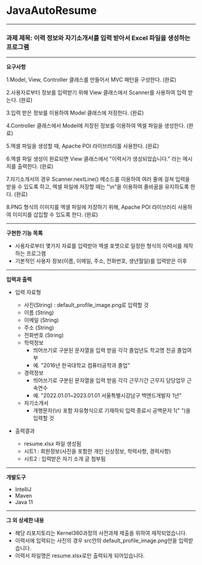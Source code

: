 # JavaAutoResume

---

### 과제 제목: 이력 정보와 자기소개서를 입력 받아서 Excel 파일을 생성하는 프로그램

---

**요구사항**

1.Model, View, Controller 클래스를 만들어서 MVC 패턴을 구성한다. (완료)

2.사용자로부터 정보를 입력받기 위해 View 클래스에서 Scanner를 사용하여 입력 받는다. (완료)

3.입력 받은 정보를 이용하여 Model 클래스에 저장한다. (완료)

4.Controller 클래스에서 Model에 저장된 정보를 이용하여 엑셀 파일을 생성한다. (완료)

5.엑셀 파일을 생성할 때, Apache POI 라이브러리를 사용한다. (완료)

6.엑셀 파일 생성이 완료되면 View 클래스에서 "이력서가 생성되었습니다." 라는 메시지를 출력한다. (완료)

7.자기소개서의 경우 Scanner.nextLine() 메소드를 이용하여 여러 줄에 걸쳐 입력을 받을 수 있도록 하고, 엑셀 파일에 저장할 때는 "\n"을 이용하여 줄바꿈을 유지하도록 한다. (완료)

8.PNG 형식의 이미지를 엑셀 파일에 저장하기 위해, Apache POI 라이브러리 사용하여 이미지를 삽입할 수 있도록 한다. (완료)

---

**구현한 기능 목록**

- 사용자로부터 몇가지 자료를 입력받아 엑셀 포멧으로 일정한 형식의 이력서를 제작하는 프로그램
- 기본적인 사용자 정보(이름, 이메일, 주소, 전화번호, 생년월일)를 입력받은 이후 

---

**입력과 출력**

* 입력 자료형
  - 사진(String) : default_profile_image.png로 입력할 것
  - 이름 (String)
  - 이메일 (String)
  - 주소 (String)
  - 전화번호 (String)
  - 학력정보
    - 띄어쓰기로 구분된 문자열을 입력 받음 각각 졸업년도 학교명 전공 졸업여부
    - 예. "2016년 한국대학교 컴퓨터공학과 졸업"
  - 경력정보 
    - 띄어쓰기로 구분된 문자열을 입력 받음 각각 근무기간 근무지 담당업무 근속연수
    - 예. "2022.01.01~2023.01.01 서울특별시강남구 백엔드개발자 1년" 
  - 자기소개서
    - 개행문자(\n) 포함 자유형식으로 기재하되 입력 종료시 공백문자 1(" ")을 입력할 것

* 출력결과
  * resume.xlsx 파일 생성됨
  * 시트1 : 회원정보(사진을 포함한 개인 신상정보, 학력사항, 경력사항)
  * 시트2 : 입력받은 자기 소개 글 첨부됨

--- 

**개발도구**
- IntelliJ
- Maven 
- Java 11

---

**그 외 상세한 내용**
- 해당 리포지토리는 Kernel360과정의 사전과제 제출을 위하여 제작되었습니다.
- 이력서에 입력되는 사진의 경우 src안의 default_profile_image.png만을 입력받습니다.
- 이력서 파일명은 resume.xlsx로만 출력되게 되어있습니다.

